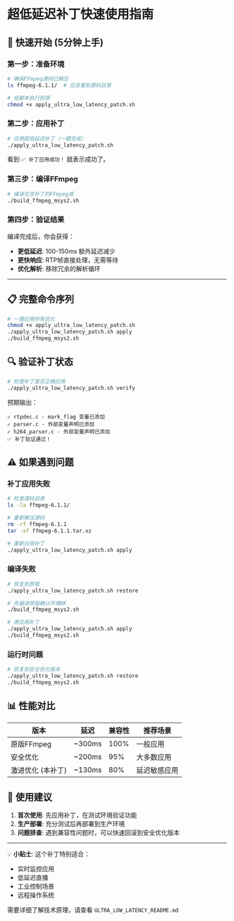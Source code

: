 # 超低延迟补丁快速使用指南

## 🚀 快速开始 (5分钟上手)

### 第一步：准备环境
```bash
# 确保FFmpeg源码已解压
ls ffmpeg-6.1.1/  # 应该看到源码目录

# 给脚本执行权限
chmod +x apply_ultra_low_latency_patch.sh
```

### 第二步：应用补丁
```bash
# 应用超低延迟补丁（一键完成）
./apply_ultra_low_latency_patch.sh
```

看到 `✅ 补丁应用成功！` 就表示成功了。

### 第三步：编译FFmpeg
```bash
# 编译包含补丁的FFmpeg库
./build_ffmpeg_msys2.sh
```

### 第四步：验证结果
编译完成后，你会获得：
- **更低延迟**: 100-150ms 额外延迟减少
- **更快响应**: RTP帧直接处理，无需等待
- **优化解析**: 移除冗余的解析循环

---

## 📋 完整命令序列

```bash
# 一键应用所有优化
chmod +x apply_ultra_low_latency_patch.sh
./apply_ultra_low_latency_patch.sh apply
./build_ffmpeg_msys2.sh
```

## 🔍 验证补丁状态

```bash
# 检查补丁是否正确应用
./apply_ultra_low_latency_patch.sh verify
```

预期输出：
```
✓ rtpdec.c - mark_flag 变量已添加
✓ parser.c - 外部变量声明已添加  
✓ h264_parser.c - 外部变量声明已添加
✅ 补丁验证通过！
```

## ⚠️ 如果遇到问题

### 补丁应用失败
```bash
# 检查源码目录
ls -la ffmpeg-6.1.1/

# 重新解压源码
rm -rf ffmpeg-6.1.1
tar -xf ffmpeg-6.1.1.tar.xz

# 重新应用补丁
./apply_ultra_low_latency_patch.sh apply
```

### 编译失败
```bash
# 恢复到原版
./apply_ultra_low_latency_patch.sh restore

# 先编译原版确认环境OK
./build_ffmpeg_msys2.sh

# 再应用补丁
./apply_ultra_low_latency_patch.sh apply
./build_ffmpeg_msys2.sh
```

### 运行时问题
```bash
# 恢复到安全优化版本
./apply_ultra_low_latency_patch.sh restore
./build_ffmpeg_msys2.sh
```

## 📊 性能对比

| 版本 | 延迟 | 兼容性 | 推荐场景 |
|-----|------|--------|----------|
| 原版FFmpeg | ~300ms | 100% | 一般应用 |
| 安全优化 | ~200ms | 95% | 大多数应用 |
| 激进优化 (本补丁) | ~130ms | 80% | 延迟敏感应用 |

## 🎯 使用建议

1. **首次使用**: 先应用补丁，在测试环境验证功能
2. **生产部署**: 充分测试后再部署到生产环境
3. **问题排查**: 遇到兼容性问题时，可以快速回滚到安全优化版本

---

💡 **小贴士**: 这个补丁特别适合：
- 实时监控应用
- 低延迟直播
- 工业控制场景
- 远程操作系统

需要详细了解技术原理，请查看 `ULTRA_LOW_LATENCY_README.md` 